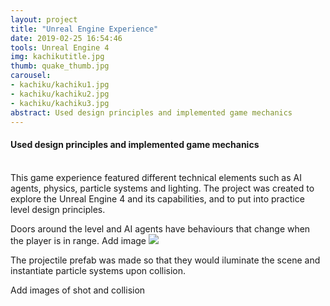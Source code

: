 ```yaml
---
layout: project
title: "Unreal Engine Experience"
date: 2019-02-25 16:54:46
tools: Unreal Engine 4
img: kachikutitle.jpg
thumb: quake_thumb.jpg
carousel:
- kachiku/kachiku1.jpg
- kachiku/kachiku2.jpg
- kachiku/kachiku3.jpg
abstract: Used design principles and implemented game mechanics
---
```

#### Used design principles and implemented game mechanics
<br>
This game experience featured different technical elements such as AI agents, physics, particle systems and lighting. The project was created to explore the Unreal Engine 4 and its capabilities, and to put into practice level design principles. 

Doors around the level and AI agents have behaviours that change when the player is in range.
Add image 
![](enemydestroyed.png)

The projectile prefab was made so that they would iluminate the scene and instantiate particle systems upon collision.

Add images of shot and collision

